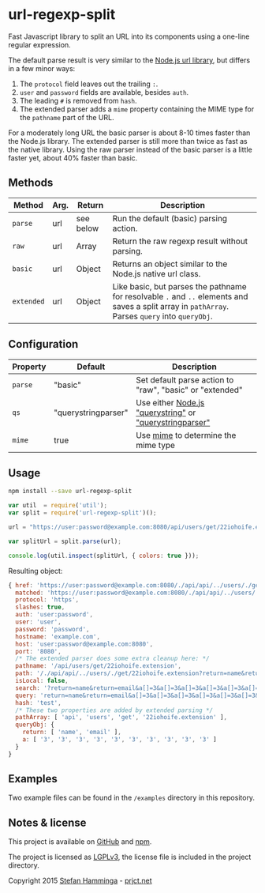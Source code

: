 # url-regexp-split
Fast Javascript library to split an URL into its components using a one-line regular expression.

The default parse result is very similar to the [Node.js url library](https://nodejs.org/docs/latest/api/url.html#url_url_parsing), but differs in a few minor ways:

1. The `protocol` field leaves out the trailing `:`.
2. `user` and `password` fields are available, besides `auth`.
3. The leading `#` is removed from `hash`.
4. The extended parser adds a `mime` property containing the MIME type for the `pathname` part of the URL.

For a moderately long URL the basic parser is about 8-10 times faster than the Node.js library. The extended parser is still more than twice as fast as the native library. Using the raw parser instead of the basic parser is a little faster yet, about 40% faster than basic.

## Methods

Method | Arg. | Return | Description
---|---|---|---
`parse` | url | see below | Run the default (basic) parsing action.
`raw` | url | Array | Return the raw regexp result without parsing.
`basic` | url | Object | Returns an object similar to the Node.js native url class.
`extended` | url | Object | Like basic, but parses the pathname for resolvable `.` and `..` elements and saves a split array in `pathArray`. Parses `query` into `queryObj`.

## Configuration

Property | Default | Description
---|---|---
`parse` | "basic" | Set default parse action to "raw", "basic" or "extended"
`qs` | "querystringparser" | Use either [Node.js "querystring"](https://nodejs.org/api/querystring.html) or ["querystringparser"](https://www.npmjs.com/package/querystringparser)
`mime` | true | Use [mime](https://www.npmjs.com/package/mime) to determine the mime type

## Usage

```bash
npm install --save url-regexp-split
```

```javascript
var util  = require('util');
var split = require('url-regexp-split')();

url = "https://user:password@example.com:8080/api/users/get/22iohoife.extension?return=name&return=email#test"

var splitUrl = split.parse(url);

console.log(util.inspect(splitUrl, { colors: true }));
```

Resulting object:

```javascript
{ href: 'https://user:password@example.com:8080/./api/api/../users/./get/22iohoife.extension?return=name&return=email&a[]=3&a[]=3&a[]=3&a[]=3&a[]=3&a[]=3&a[]=3&a[]=3&a[]=3&a[]=3#test',
  matched: 'https://user:password@example.com:8080/./api/api/../users/./get/22iohoife.extension?return=name&return=email&a[]=3&a[]=3&a[]=3&a[]=3&a[]=3&a[]=3&a[]=3&a[]=3&a[]=3&a[]=3#test',
  protocol: 'https',
  slashes: true,
  auth: 'user:password',
  user: 'user',
  password: 'password',
  hostname: 'example.com',
  host: 'user:password@example.com:8080',
  port: '8080',
  /* The extended parser does some extra cleanup here: */
  pathname: '/api/users/get/22iohoife.extension',
  path: '/./api/api/../users/./get/22iohoife.extension?return=name&return=email&a[]=3&a[]=3&a[]=3&a[]=3&a[]=3&a[]=3&a[]=3&a[]=3&a[]=3&a[]=3#test',
  isLocal: false,
  search: '?return=name&return=email&a[]=3&a[]=3&a[]=3&a[]=3&a[]=3&a[]=3&a[]=3&a[]=3&a[]=3&a[]=3',
  query: 'return=name&return=email&a[]=3&a[]=3&a[]=3&a[]=3&a[]=3&a[]=3&a[]=3&a[]=3&a[]=3&a[]=3',
  hash: 'test',
  /* These two properties are added by extended parsing */
  pathArray: [ 'api', 'users', 'get', '22iohoife.extension' ],
  queryObj: {
    return: [ 'name', 'email' ],
    a: [ '3', '3', '3', '3', '3', '3', '3', '3', '3', '3' ]
  }
}
```

## Examples

Two example files can be found in the `/examples` directory in this repository.

## Notes & license
This project is available on [GitHub](https://github.com/StefanHamminga/url-regexp-split.js) and [npm](https://www.npmjs.com/package/url-regexp-split).

The project is licensed as [LGPLv3](http://www.gnu.org/licenses/lgpl-3.0.html), the license file is included in the project directory.

Copyright 2015 [Stefan Hamminga](mailto:stefan@prjct.net) - [prjct.net](https://prjct.net)
